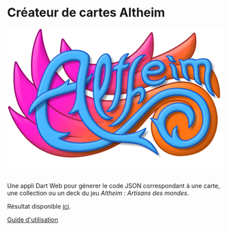 # Créateur de cartes Altheim

![Logo Altheim](web/titre.png)

Une appli Dart Web pour génerer le code JSON correspondant à une carte,
 une collection ou un deck du jeu _Altheim : Artisans des mondes_.
 
 Résultat disponible 
 [ici](https://www.etud.insa-toulouse.fr/~ysimard/altheim/).
 
[Guide d'utilisation](Guide.md)